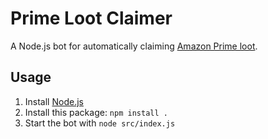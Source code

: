 # Prime Loot Claimer

A Node.js bot for automatically claiming [Amazon Prime loot](https://gaming.amazon.com/home).

## Usage

1) Install [Node.js](https://nodejs.org/)
2) Install this package: `npm install .`
3) Start the bot with `node src/index.js`
